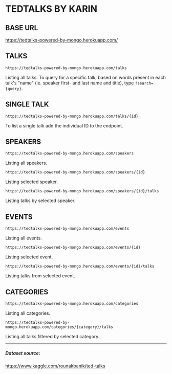 
# TEDTALKS BY KARIN 


## BASE URL
https://tedtalks-powered-by-mongo.herokuapp.com/


## TALKS
`https://tedtalks-powered-by-mongo.herokuapp.com/talks`

Listing all talks. To query for a specific talk, based on words present in each talk's "name" (ie. speaker first- and last name and title), type `?search={query}`.


## SINGLE TALK
`https://tedtalks-powered-by-mongo.herokuapp.com/talks/{id}`

To list a single talk add the individual ID to the endpoint. 


## SPEAKERS
`https://tedtalks-powered-by-mongo.herokuapp.com/speakers`

Listing all speakers.

`https://tedtalks-powered-by-mongo.herokuapp.com/speakers/{id}`

Listing selected speaker.

`https://tedtalks-powered-by-mongo.herokuapp.com/speakers/{id}/talks`

Listing talks by selected speaker.


## EVENTS
`https://tedtalks-powered-by-mongo.herokuapp.com/events`

Listing all events.

`https://tedtalks-powered-by-mongo.herokuapp.com/events/{id}`

Listing selected event.

`https://tedtalks-powered-by-mongo.herokuapp.com/events/{id}/talks`

Listing talks from selected event.


## CATEGORIES
`https://tedtalks-powered-by-mongo.herokuapp.com/categories`

Listing all categories.

`https://tedtalks-powered-by-mongo.herokuapp.com/categories/{category}/talks`

Listing all talks filtered by selected category.

----------------------------------------------------------------


##### Dataset source: 
https://www.kaggle.com/rounakbanik/ted-talks